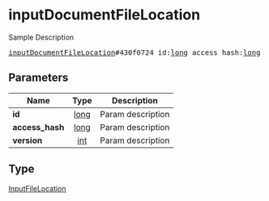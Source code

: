 # inputDocumentFileLocation

Sample Description

<pre>
<a href="../constructor/inputDocumentFileLocation.md">inputDocumentFileLocation</a>#430f0724 id:<a href="../type/long.md">long</a> access_hash:<a href="../type/long.md">long</a> version:<a href="../type/int.md">int</a> = <a href="../type/InputFileLocation.md">InputFileLocation</a>;
</pre>
## Parameters

| Name | Type | Description |
|------|:----:|-------------|
| **id** | <a href="../type/long.md">long</a> | Param description |
| **access_hash** | <a href="../type/long.md">long</a> | Param description |
| **version** | <a href="../type/int.md">int</a> | Param description |

## Type

<a href="../type/InputFileLocation.md">InputFileLocation</a>
